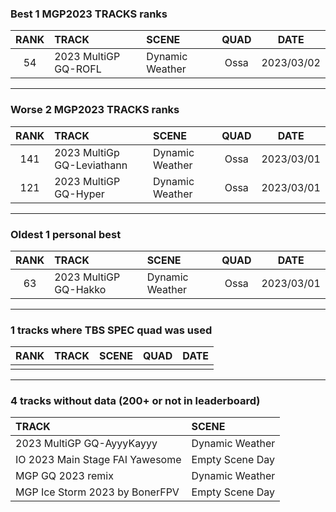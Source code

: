 ### Best 1 MGP2023 TRACKS ranks
|RANK|TRACK|SCENE|QUAD|DATE|
|:---:|:---|:---|:---:|:---:|
|54|2023 MultiGP GQ-ROFL|Dynamic Weather|Ossa|2023/03/02|
---
### Worse 2 MGP2023 TRACKS ranks
|RANK|TRACK|SCENE|QUAD|DATE|
|:---:|:---|:---|:---:|:---:|
|141|2023 MultiGp GQ-Leviathann|Dynamic Weather|Ossa|2023/03/01|
|121|2023 MultiGP GQ-Hyper|Dynamic Weather|Ossa|2023/03/01|
---
### Oldest 1 personal best
|RANK|TRACK|SCENE|QUAD|DATE|
|:---:|:---|:---|:---:|:---:|
|63|2023 MultiGP GQ-Hakko|Dynamic Weather|Ossa|2023/03/01|
---
### 1 tracks where TBS SPEC quad was used
|RANK|TRACK|SCENE|QUAD|DATE|
|:---:|:---|:---|:---:|:---:|
||||||
---
### 4 tracks without data (200+ or not in leaderboard)
|TRACK|SCENE|
|:---|:---|
|2023 MultiGP GQ-AyyyKayyy|Dynamic Weather|
|IO 2023 Main Stage FAI Yawesome|Empty Scene Day|
|MGP GQ 2023 remix|Dynamic Weather|
|MGP Ice Storm 2023 by BonerFPV|Empty Scene Day|

